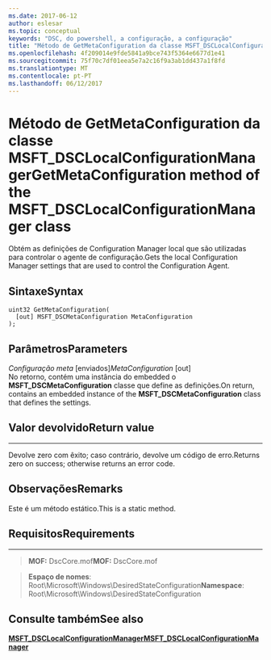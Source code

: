 ```yaml
---
ms.date: 2017-06-12
author: eslesar
ms.topic: conceptual
keywords: "DSC, do powershell, a configuração, a configuração"
title: "Método de GetMetaConfiguration da classe MSFT_DSCLocalConfigurationManager"
ms.openlocfilehash: 4f209014e9fde5841a9bce743f5364e6677d1e41
ms.sourcegitcommit: 75f70c7df01eea5e7a2c16f9a3ab1dd437a1f8fd
ms.translationtype: MT
ms.contentlocale: pt-PT
ms.lasthandoff: 06/12/2017
---
```

# <a name="getmetaconfiguration-method-of-the-msftdsclocalconfigurationmanager-class"></a><span data-ttu-id="e9eff-103">Método de GetMetaConfiguration da classe MSFT_DSCLocalConfigurationManager</span><span class="sxs-lookup"><span data-stu-id="e9eff-103">GetMetaConfiguration method of the MSFT_DSCLocalConfigurationManager class</span></span>

<span data-ttu-id="e9eff-104">Obtém as definições de Configuration Manager local que são utilizadas para controlar o agente de configuração.</span><span class="sxs-lookup"><span data-stu-id="e9eff-104">Gets the local Configuration Manager settings that are used to control the Configuration Agent.</span></span>

<a name="syntax"></a><span data-ttu-id="e9eff-105">Sintaxe</span><span class="sxs-lookup"><span data-stu-id="e9eff-105">Syntax</span></span>
------

```mof
uint32 GetMetaConfiguration(
  [out] MSFT_DSCMetaConfiguration MetaConfiguration
);
```

<a name="parameters"></a><span data-ttu-id="e9eff-106">Parâmetros</span><span class="sxs-lookup"><span data-stu-id="e9eff-106">Parameters</span></span>
----------

<span data-ttu-id="e9eff-107">*Configuração meta* \[enviados\]</span><span class="sxs-lookup"><span data-stu-id="e9eff-107">*MetaConfiguration* \[out\]</span></span>  
<span data-ttu-id="e9eff-108">No retorno, contém uma instância do embedded o **MSFT_DSCMetaConfiguration** classe que define as definições.</span><span class="sxs-lookup"><span data-stu-id="e9eff-108">On return, contains an embedded instance of the **MSFT_DSCMetaConfiguration** class that defines the settings.</span></span>

## <a name="return-value"></a><span data-ttu-id="e9eff-109">Valor devolvido</span><span class="sxs-lookup"><span data-stu-id="e9eff-109">Return value</span></span>
------------

<span data-ttu-id="e9eff-110">Devolve zero com êxito; caso contrário, devolve um código de erro.</span><span class="sxs-lookup"><span data-stu-id="e9eff-110">Returns zero on success; otherwise returns an error code.</span></span>

## <a name="remarks"></a><span data-ttu-id="e9eff-111">Observações</span><span class="sxs-lookup"><span data-stu-id="e9eff-111">Remarks</span></span>

<span data-ttu-id="e9eff-112">Este é um método estático.</span><span class="sxs-lookup"><span data-stu-id="e9eff-112">This is a static method.</span></span>

## <a name="requirements"></a><span data-ttu-id="e9eff-113">Requisitos</span><span class="sxs-lookup"><span data-stu-id="e9eff-113">Requirements</span></span>
------------
><span data-ttu-id="e9eff-114">**MOF:** DscCore.mof</span><span class="sxs-lookup"><span data-stu-id="e9eff-114">**MOF:** DscCore.mof</span></span>

><span data-ttu-id="e9eff-115">**Espaço de nomes**: Root\Microsoft\Windows\DesiredStateConfiguration</span><span class="sxs-lookup"><span data-stu-id="e9eff-115">**Namespace**: Root\Microsoft\Windows\DesiredStateConfiguration</span></span>


## <a name="see-also"></a><span data-ttu-id="e9eff-116">Consulte também</span><span class="sxs-lookup"><span data-stu-id="e9eff-116">See also</span></span>


[<span data-ttu-id="e9eff-117">**MSFT_DSCLocalConfigurationManager**</span><span class="sxs-lookup"><span data-stu-id="e9eff-117">**MSFT_DSCLocalConfigurationManager**</span></span>](msft-dsclocalconfigurationmanager.md)


 

 



